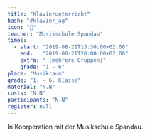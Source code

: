 ```yaml
---
title: "Klavierunterricht"
hash: "#klavier_ag"
icon: "🎹"
teacher: "Musikschule Spandau"
times:
  - start: "2019-08-21T13:30:00+02:00"
    end:   "2019-08-21T20:00:00+02:00"
    extra: " (mehrere Gruppen)"
    grade: "1 - 6"
place: "Musikraum"
grade: "1. - 6. Klasse"
material: "N.N"
costs: "N.N"
participants: "N.N"
register: null
---
```


In Koorperation mit der Musikschule Spandau.
